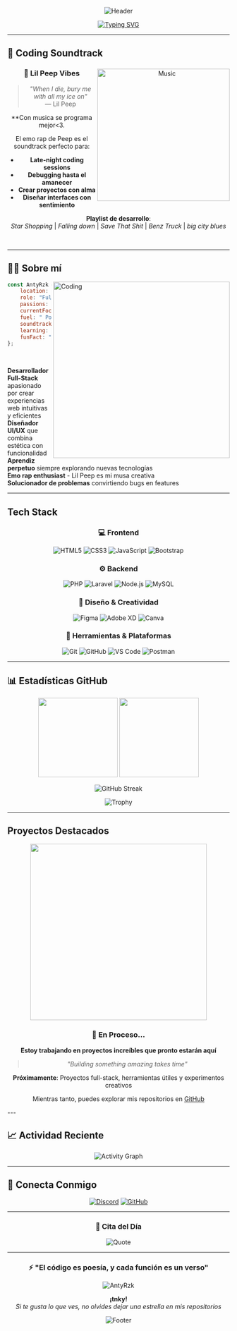 <div align="center">

![Header](https://capsule-render.vercel.app/api?type=waving&color=gradient&customColorList=12,14,18,20,24&height=200&section=header&text=AntyRzk&fontSize=80&fontColor=fff&animation=fadeIn&fontAlignY=38&desc=Full-Stack%20Developer%20%7C%20UI/UX%20Designer&descAlignY=75&descAlign=50)

</div>

<div align="center">
  
[![Typing SVG](https://readme-typing-svg.demolab.com?font=Fira+Code&weight=600&size=28&duration=3000&pause=1000&color=F87171&center=true&vCenter=true&random=false&width=600&lines=Transformando+ideas+en+c%C3%B3digo;Creando+experiencias+digitales;Full-Stack+Developer;Apasionado+por+la+tecnolog%C3%ADa)](https://git.io/typing-svg)

</div>

---

## 🎵 Coding Soundtrack

<div align="center">

<img align="right" alt="Music" width="300" src="https://media.giphy.com/media/l0HlQXlQ3nHyLMvte/giphy.gif">

### 🖤 Lil Peep Vibes

> *"When I die, bury me with all my ice on"*  
> — Lil Peep

**Con musica se programa mejor<3.

El emo rap de Peep es el soundtrack perfecto para:
-  **Late-night coding sessions**
-  **Debugging hasta el amanecer**
-  **Crear proyectos con alma**
-  **Diseñar interfaces con sentimiento**

**Playlist de desarrollo**:  
*Star Shopping* | *Falling down* | *Save That Shit* | *Benz Truck* | *big city blues*

</div>

<br clear="right"/>

---

## 👨‍💻 Sobre mí

<img align="right" alt="Coding" width="400" src="https://user-images.githubusercontent.com/74038190/229223263-cf2e4b07-2615-4f87-9c38-e37600f8381a.gif">

```javascript
const AntyRzk = {
    location: "México mid",
    role: "Full-Stack Developer",
    passions: ["Web Development", "UI/UX Design", "Open Source"],
    currentFocus: "Building scalable web applications",
    fuel: " Pozole",
    soundtrack: "Lil Peep on repeat",
    learning: ["React", "TypeScript", "Cloud Services"],
    funFact: "El mejor código se escribe a medianoche con música"
};
```

<br>

**Desarrollador Full-Stack** apasionado por crear experiencias web intuitivas y eficientes  
**Diseñador UI/UX** que combina estética con funcionalidad  
**Aprendiz perpetuo** siempre explorando nuevas tecnologías  
**Emo rap enthusiast** - Lil Peep es mi musa creativa  
**Solucionador de problemas** convirtiendo bugs en features

---

## Tech Stack

<div align="center">

### 💻 Frontend
![HTML5](https://img.shields.io/badge/HTML5-E34F26?style=for-the-badge&logo=html5&logoColor=white)
![CSS3](https://img.shields.io/badge/CSS3-1572B6?style=for-the-badge&logo=css3&logoColor=white)
![JavaScript](https://img.shields.io/badge/JavaScript-F7DF1E?style=for-the-badge&logo=javascript&logoColor=black)
![Bootstrap](https://img.shields.io/badge/Bootstrap-7952B3?style=for-the-badge&logo=bootstrap&logoColor=white)

### ⚙️ Backend
![PHP](https://img.shields.io/badge/PHP-777BB4?style=for-the-badge&logo=php&logoColor=white)
![Laravel](https://img.shields.io/badge/Laravel-FF2D20?style=for-the-badge&logo=laravel&logoColor=white)
![Node.js](https://img.shields.io/badge/Node.js-339933?style=for-the-badge&logo=nodedotjs&logoColor=white)
![MySQL](https://img.shields.io/badge/MySQL-4479A1?style=for-the-badge&logo=mysql&logoColor=white)

### 🎨 Diseño & Creatividad
![Figma](https://img.shields.io/badge/Figma-F24E1E?style=for-the-badge&logo=figma&logoColor=white)
![Adobe XD](https://img.shields.io/badge/Adobe%20XD-470137?style=for-the-badge&logo=Adobe%20XD&logoColor=FF61F6)
![Canva](https://img.shields.io/badge/Canva-00C4CC?style=for-the-badge&logo=Canva&logoColor=white)

### 🔧 Herramientas & Plataformas
![Git](https://img.shields.io/badge/Git-F05032?style=for-the-badge&logo=git&logoColor=white)
![GitHub](https://img.shields.io/badge/GitHub-181717?style=for-the-badge&logo=github&logoColor=white)
![VS Code](https://img.shields.io/badge/VS%20Code-007ACC?style=for-the-badge&logo=visual-studio-code&logoColor=white)
![Postman](https://img.shields.io/badge/Postman-FF6C37?style=for-the-badge&logo=Postman&logoColor=white)

</div>

---

## 📊 Estadísticas GitHub

<div align="center">

<img height="180em" src="https://github-readme-stats.vercel.app/api?username=AntyRzk&show_icons=true&theme=radical&hide_border=true&bg_color=0D1117&text_color=FFFFFF&icon_color=F87171&title_color=F87171&count_private=true&include_all_commits=true"/>
<img height="180em" src="https://github-readme-stats.vercel.app/api/top-langs/?username=AntyRzk&layout=compact&theme=radical&hide_border=true&bg_color=0D1117&text_color=FFFFFF&title_color=F87171&langs_count=8"/>

</div>

<div align="center">
  
![GitHub Streak](https://streak-stats.demolab.com?user=AntyRzk&theme=radical&hide_border=true&background=0D1117&ring=F87171&fire=F87171&currStreakLabel=F87171)

</div>

<div align="center">

![Trophy](https://github-profile-trophy.vercel.app/?username=AntyRzk&theme=radical&no-frame=true&no-bg=true&row=1&column=7)

</div>

---

## Proyectos Destacados

<div align="center">

<img src="https://media.giphy.com/media/L1R1tvI9svkIWwpVYr/giphy.gif" width="400"/>

### 🔨 En Proceso...

**Estoy trabajando en proyectos increíbles que pronto estarán aquí**

> *"Building something amazing takes time"*

 **Próximamente**: Proyectos full-stack, herramientas útiles y experimentos creativos

Mientras tanto, puedes explorar mis repositorios en [GitHub](https://github.com/AntyRzk)

</div>
---

## 📈 Actividad Reciente

<div align="center">

![Activity Graph](https://github-readme-activity-graph.vercel.app/graph?username=AntyRzk&theme=react-dark&hide_border=true&bg_color=0D1117&color=F87171&line=F87171&point=FFFFFF)

</div>

---

## 🤝 Conecta Conmigo

<div align="center">

[![Discord](https://img.shields.io/badge/Discord-5865F2?style=for-the-badge&logo=discord&logoColor=white)](https://discord.com/users/592915435071078488)
[![GitHub](https://img.shields.io/badge/GitHub-181717?style=for-the-badge&logo=github&logoColor=white)](https://github.com/AntyRzk)

</div>

---

<div align="center">

### 💭 Cita del Día

![Quote](https://quotes-github-readme.vercel.app/api?type=horizontal&theme=radical)

</div>

---

<div align="center">

### ⚡ "El código es poesía, y cada función es un verso"

<img src="https://komarev.com/ghpvc/?username=AntyRzk&label=Visitas%20al%20Perfil&color=F87171&style=for-the-badge" alt="AntyRzk" />

**¡tnky!**  
*Si te gusta lo que ves, no olvides dejar una estrella en mis repositorios*

![Footer](https://capsule-render.vercel.app/api?type=waving&color=gradient&height=100&section=footer&text=またね!&fontSize=40&fontColor=ffffff)

</div>
